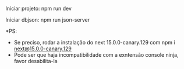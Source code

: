 Iniciar projeto: npm run dev

Iniciar dbjson: npm run json-server

*PS: 
- Se preciso, rodar a instalação do next 15.0.0-canary.129 com npm i next@15.0.0-canary.129
- Pode ser que haja incompatibilidade com a exntensão console ninja, favor desabilita-la
